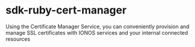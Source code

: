 # sdk-ruby-cert-manager
Using the Certificate Manager Service, you can conveniently provision and manage SSL certificates with IONOS services and your internal connected resources
